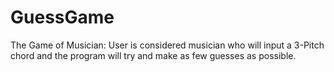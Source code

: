 # GuessGame
The Game of Musician:
User is considered musician who will input a 3-Pitch chord
and the program will try and make as few guesses as possible.
